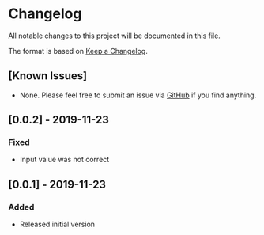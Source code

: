 # Changelog
All notable changes to this project will be documented in this file.

The format is based on [Keep a Changelog](https://keepachangelog.com/en/1.0.0/).

## [Known Issues]
- None. Please feel free to submit an issue via [GitHub](https://github.com/ryanblenis/MeshCentral-Sample) if you find anything.

## [0.0.2] - 2019-11-23
### Fixed
- Input value was not correct

## [0.0.1] - 2019-11-23
### Added
- Released initial version
